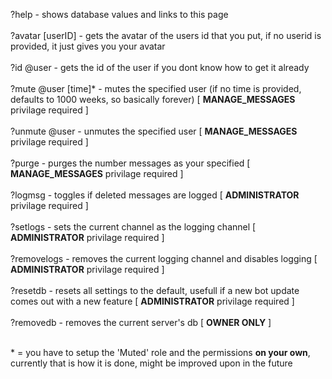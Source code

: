 ?help - shows database values and links to this page <br /> <br />
?avatar \[userID\] - gets the avatar of the users id that you put, if no userid is provided, it just gives you your avatar <br /> <br />
?id @user - gets the id of the user if you dont know how to get it already <br /> <br />
?mute @user \[time\]* - mutes the specified user \(if no time is provided, defaults to 1000 weeks, so basically forever\) [ **MANAGE_MESSAGES** privilage required ] <br /> <br />
?unmute @user - unmutes the specified user [ **MANAGE_MESSAGES** privilage required ] <br /> <br />
?purge <number> - purges the number messages as your specified [ **MANAGE_MESSAGES** privilage required ] <br /> <br />
?logmsg - toggles if deleted messages are logged [ **ADMINISTRATOR** privilage required ] <br /> <br />
?setlogs - sets the current channel as the logging channel [ **ADMINISTRATOR** privilage required ] <br /> <br />
?removelogs - removes the current logging channel and disables logging [ **ADMINISTRATOR** privilage required ] <br /> <br />
?resetdb - resets all settings to the default, usefull if a new bot update comes out with a new feature [ **ADMINISTRATOR** privilage required ] <br /> <br />
?removedb - removes the current server's db [ **OWNER ONLY** ] <br /> <br />

\* = you have to setup the 'Muted' role and the permissions **on your own**, currently that is how it is done, might be improved upon in the future
